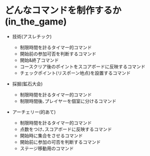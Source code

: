 # どんなコマンドを制作するか(in_the_game)

<!---
- どこでも必要なもの
	- タイマー[解決済]
- 建築(建物を立てる)
- 戦闘(PvP)
	- 1試合5分
	- 4players
	- 倒した数を数える
	- 倒されたときスポーンする場所をランダムにする(疑似)
--->
- 技術(アスレチック)
	- 制限時間を計るタイマー的コマンド
	- 開始前の参加可否を判断するコマンド
	- 開始&終了コマンド
	- コースクリア後のポイントをスコアボードに反映するコマンド
	- チェックポイント(リスポーン地点)を設置するコマンド

- 採掘(鉱石大会)
	<!--- - 鉱石を数える --->
	- 制限時間を計るタイマー的コマンド
	- 制限時間後､プレイヤーを個室に分けるコマンド

- アーチェリー(的あて)
	- 制限時間を計るタイマー的コマンド
	- 点数をつけ､スコアボードに反映するコマンド
	- 開始時に集合をさせるコマンド
	- 開始前に参加の可否を判断するコマンド
	- ステージ移動用のコマンド
